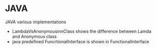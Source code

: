 # JAVA
JAVA various implementations

*  LambdaVsAnonymousinnClass shows the difference between Lamda and Anonymous class
*  java predefined FuncrtionalInterface is shown in FunctionalInterface
